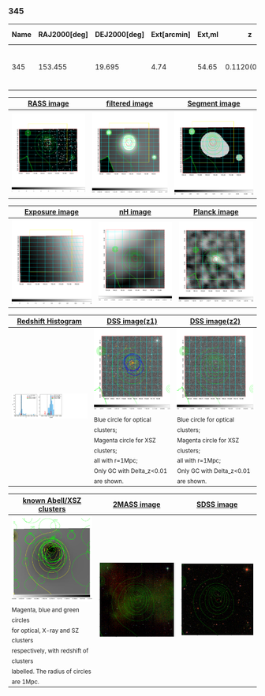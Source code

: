 <div STYLE="page-break-after: always;"></div>

### 345

|Name|RAJ2000[deg]|DEJ2000[deg] |Ext[arcmin]| Ext,ml | z | z_src| C|GC(XSZ,Delta_z<0.01)| GC(OPT,Delta_z<0.01)|GC| R_sig[arcmin] | R500[arcmin] | R500[Mpc]| CRsig[c/s] | CR500[c/s] |L500[1E44 erg/s]|F500[1E-12 erg/s/cm^2]| M500[1E14 Msun]|Tx[keV]|Cnt_sig|Beta|Rc[arcmin]|Comment|Alias|
|---|---|---|---|---|---|------|---|--------|---------|----------|---|---|---|---|---|---|---|---|---|---|---|---|---|---|
|345| 153.455| 19.695| 4.74| 54.65| 0.1120(0.005)| z1, z_xsz| B| F20| N, W| A, C, F20, N, W| 18.281| 8.424| 1.030| 0.343(0.096)| 0.315(0.088)| 1.964(0.320)| 6.080(0.989)| 3.46(0.28)| 4.77(0.24)| 52.6| 0.895(-0.111+0.075)| 9.149(-1.407+1.042)| -| t249|

|[RASS image](../image/345/345_img.pdf)|[filtered image](../image/345/345_fil.pdf)|[Segment image](../image/345/345_seg.pdf)|
|-------------------|--------------------|-------------------|
| <img src="../image/345/345_img.png" width="300">  | <img src="../image/345/345_fil.png" width="300">   | <img src="../image/345/345_seg.png" width="300">  |

|[Exposure image](../image/345/345_mex.pdf)| [nH image](../image/345/345_nh.pdf)| [Planck image](../image/345/345_p.pdf)|
|-------------------|--------------------|-------------------|
|<img src="../image/345/345_mex.png" width="300">   | <img src="../image/345/345_nh.png" width="300">    | <img src="../image/345/345_p.png" width="300"> |

|[Redshift Histogram](../image/345/345_zg.pdf) | [DSS image(z1)](../image/345/345_dss_z1.pdf)      |  [DSS image(z2)](../image/345/345_dss_z2.pdf)    |
|-------------------|--------------------|-------------------|
|<img src="../image/345/345_zg.png" width="300"> |<img src="../image/345/345_dss_z1.png" width="300"> <sub><br>Blue circle for optical clusters; <br>Magenta circle for XSZ clusters; <br>all with r=1Mpc; <br>Only GC with Delta_z<0.01 are shown. </sub>| <img src="../image/345/345_dss_z2.png" width="300"><sub><br>Blue circle for optical clusters; <br>Magenta circle for XSZ clusters; <br>all with r=1Mpc; <br>Only GC with Delta_z<0.01 are shown. </sub> |

|[known Abell/XSZ clusters](../image/345/345_gc.pdf) | [2MASS image](../image/345/345_2mass.pdf)      |[SDSS image](../image/345/345_sdss.pdf)   |
|-------------------|-------------------|-------------------|
|<img src=../image/345/345_gc.png width="300"> <br><sub>Magenta, blue and green circles <br>for optical, X-ray and SZ clusters <br>respectively, with redshift of clusters <br>labelled. The radius of circles <br>are 1Mpc.</sub>|<img src="../image/345/345_2mass.png" width="300">  | <img src="../image/345/345_sdss.png" width="300">  |




